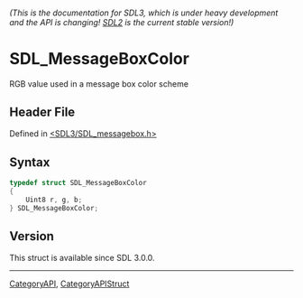 ###### (This is the documentation for SDL3, which is under heavy development and the API is changing! [SDL2](https://wiki.libsdl.org/SDL2/) is the current stable version!)
# SDL_MessageBoxColor

RGB value used in a message box color scheme

## Header File

Defined in [<SDL3/SDL_messagebox.h>](https://github.com/libsdl-org/SDL/blob/main/include/SDL3/SDL_messagebox.h)

## Syntax

```c
typedef struct SDL_MessageBoxColor
{
    Uint8 r, g, b;
} SDL_MessageBoxColor;
```

## Version

This struct is available since SDL 3.0.0.

----
[CategoryAPI](CategoryAPI), [CategoryAPIStruct](CategoryAPIStruct)

